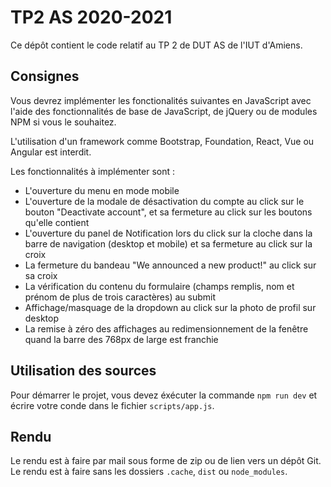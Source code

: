 # TP2 AS 2020-2021

Ce dépôt contient le code relatif au TP 2 de DUT AS de l'IUT d'Amiens.

## Consignes

Vous devrez implémenter les fonctionalités suivantes en JavaScript avec l'aide des fonctionnalités de base de JavaScript, de jQuery ou de modules NPM si vous le souhaitez.

L'utilisation d'un framework comme Bootstrap, Foundation, React, Vue ou Angular est interdit.

Les fonctionnalités à implémenter sont :

- L'ouverture du menu en mode mobile
- L'ouverture de la modale de désactivation du compte au click sur le bouton "Deactivate account", et sa fermeture au click sur les boutons qu'elle contient
- L'ouverture du panel de Notification lors du click sur la cloche dans la barre de navigation (desktop et mobile) et sa fermeture au click sur la croix
- La fermeture du bandeau "We announced a new product!" au click sur sa croix
- La vérification du contenu du formulaire (champs remplis, nom et prénom de plus de trois caractères) au submit
- Affichage/masquage de la dropdown au click sur la photo de profil sur desktop
- La remise à zéro des affichages au redimensionnement de la fenêtre quand la barre des 768px de large est franchie

## Utilisation des sources

Pour démarrer le projet, vous devez éxécuter la commande `npm run dev` et écrire votre conde dans le fichier `scripts/app.js`.

## Rendu

Le rendu est à faire par mail sous forme de zip ou de lien vers un dépôt Git. Le rendu est à faire sans les dossiers `.cache`, `dist` ou `node_modules`.
